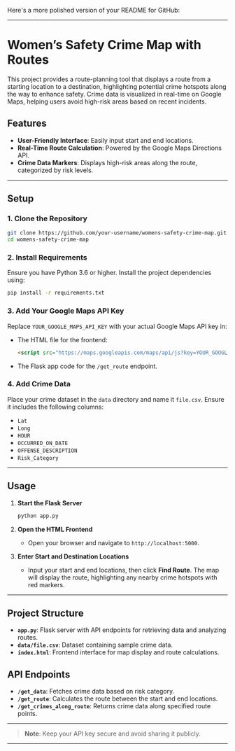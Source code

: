Here's a more polished version of your README for GitHub:

---

# Women’s Safety Crime Map with Routes

This project provides a route-planning tool that displays a route from a starting location to a destination, highlighting potential crime hotspots along the way to enhance safety. Crime data is visualized in real-time on Google Maps, helping users avoid high-risk areas based on recent incidents.

## Features
- **User-Friendly Interface**: Easily input start and end locations.
- **Real-Time Route Calculation**: Powered by the Google Maps Directions API.
- **Crime Data Markers**: Displays high-risk areas along the route, categorized by risk levels.

---

## Setup

### 1. Clone the Repository
```bash
git clone https://github.com/your-username/womens-safety-crime-map.git
cd womens-safety-crime-map
```

### 2. Install Requirements
Ensure you have Python 3.6 or higher. Install the project dependencies using:
```bash
pip install -r requirements.txt
```

### 3. Add Your Google Maps API Key
Replace `YOUR_GOOGLE_MAPS_API_KEY` with your actual Google Maps API key in:
- The HTML file for the frontend:
  ```html
  <script src="https://maps.googleapis.com/maps/api/js?key=YOUR_GOOGLE_MAPS_API_KEY&callback=initMap" async defer></script>
  ```
- The Flask app code for the `/get_route` endpoint.

### 4. Add Crime Data
Place your crime dataset in the `data` directory and name it `file.csv`. Ensure it includes the following columns:
  - `Lat`
  - `Long`
  - `HOUR`
  - `OCCURRED_ON_DATE`
  - `OFFENSE_DESCRIPTION`
  - `Risk_Category`

---

## Usage

1. **Start the Flask Server**
   ```bash
   python app.py
   ```

2. **Open the HTML Frontend**
   - Open your browser and navigate to `http://localhost:5000`.

3. **Enter Start and Destination Locations**
   - Input your start and end locations, then click **Find Route**. The map will display the route, highlighting any nearby crime hotspots with red markers.

---

## Project Structure

- **`app.py`**: Flask server with API endpoints for retrieving data and analyzing routes.
- **`data/file.csv`**: Dataset containing sample crime data.
- **`index.html`**: Frontend interface for map display and route calculations.

## API Endpoints

- **`/get_data`**: Fetches crime data based on risk category.
- **`/get_route`**: Calculates the route between the start and end locations.
- **`/get_crimes_along_route`**: Returns crime data along specified route points.

---

> **Note**: Keep your API key secure and avoid sharing it publicly.

---
